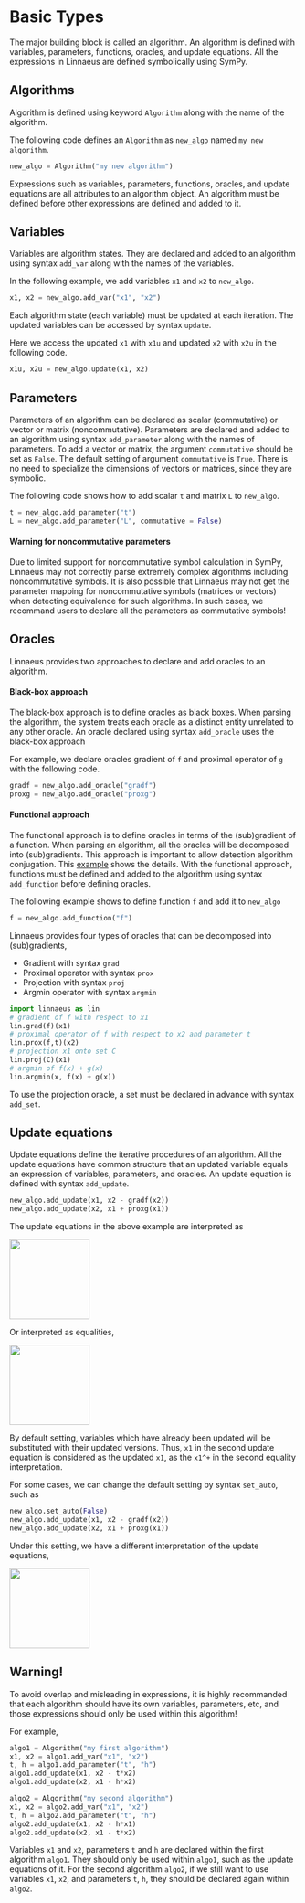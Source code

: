 Basic Types
===========

The major building block is called an algorithm. An algorithm is defined with 
variables, parameters, functions, oracles, and update equations. 
All the expressions in Linnaeus are defined symbolically using SymPy. 

Algorithms
----------

Algorithm is defined using keyword `Algorithm`
along with the name of the algorithm. 

The following code defines an `Algorithm` as `new_algo` named `my new algorithm`.
```python
new_algo = Algorithm("my new algorithm")
```

Expressions such as variables, parameters, functions, oracles, and update equations 
are all attributes to an algorithm object. 
An algorithm must be defined before other expressions are defined and added to it. 

Variables
---------

Variables are algorithm states. They are declared and added to an algorithm
using syntax `add_var` along with the names of the variables. 

In the following example, we add variables `x1` and `x2` to `new_algo`.
```python
x1, x2 = new_algo.add_var("x1", "x2")
```

Each algorithm state (each variable) must be updated at each iteration. The
updated variables can be accessed by syntax `update`. 

Here we access the updated `x1` with `x1u` and updated `x2` with `x2u` in the following code. 
```python
x1u, x2u = new_algo.update(x1, x2)
```

Parameters
---------

Parameters of an algorithm can be declared as scalar (commutative) or vector or matrix (noncommutative). 
Parameters are declared and added to an algorithm using syntax `add_parameter` along with the names of parameters. 
To add a vector or matrix, the argument `commutative` should be set as `False`. 
The default setting of argument `commutative` is `True`. 
There is no need to specialize the dimensions of vectors or matrices, since they are symbolic. 

The following code shows how to add scalar `t` and matrix `L` to `new_algo`.
```python
t = new_algo.add_parameter("t")
L = new_algo.add_parameter("L", commutative = False)
```

#### Warning for noncommutative parameters

Due to limited support for noncommutative symbol calculation in SymPy, 
Linnaeus may not correctly parse extremely complex algorithms including noncommutative symbols. 
It is also possible that Linnaeus may not get the parameter mapping for noncommutative symbols (matrices or vectors) 
when detecting equivalence for such algorithms. 
In such cases, we recommand users to declare all the parameters as commutative symbols! 

Oracles
-----------

Linnaeus provides two approaches to declare and add oracles 
to an algorithm. 

#### Black-box approach

The black-box approach is to define oracles as black boxes. 
When parsing the algorithm, the system treats each oracle as a distinct entity unrelated to any other oracle. 
An oracle declared using syntax `add_oracle` uses the black-box approach

For example, we declare oracles gradient of `f` and proximal operator of `g` with the following code.
```python
gradf = new_algo.add_oracle("gradf")
proxg = new_algo.add_oracle("proxg")
```

#### Functional approach

The functional approach is to define oracles in terms of the (sub)gradient of a function. 
When parsing an algorithm, all the oracles will be decomposed into (sub)gradients. 
This approach is important to allow detection algorithm conjugation. 
This [example](https://linnaeus-doc.github.io/examples/#check-conjugation-and-permutation-douglas-rachford-splitting-and-admm) shows the details. 
With the functional approach, functions must be defined and added to the algorithm 
using syntax `add_function` before defining oracles.

The following example shows to define function `f` and add it to `new_algo`
```python
f = new_algo.add_function("f")
```

Linnaeus provides four types of oracles that can be decomposed into (sub)gradients, 

* Gradient with syntax `grad`
* Proximal operator with syntax `prox`
* Projection with syntax `proj`
* Argmin operator with syntax `argmin`
```python
import linnaeus as lin
# gradient of f with respect to x1 
lin.grad(f)(x1)
# proximal operator of f with respect to x2 and parameter t 
lin.prox(f,t)(x2)
# projection x1 onto set C
lin.proj(C)(x1)
# argmin of f(x) + g(x)
lin.argmin(x, f(x) + g(x))
```
To use the projection oracle, a set must be declared in advance with syntax `add_set`. 


Update equations
-----------

Update equations define the iterative procedures of an algorithm. All the update equations have common 
structure that an updated variable equals an expression of variables, parameters, and oracles. 
An update equation is defined with syntax `add_update`. 
```python
new_algo.add_update(x1, x2 - gradf(x2)) 
new_algo.add_update(x2, x1 + proxg(x1)) 
```
The update equations in the above example are interpreted as 

<img src="/Figures/interpretation1.svg?invert_in_darkmode" align=middle width="140" height="140"/>

Or interpreted as equalities, 

<img src="/Figures/interpretation2.svg?invert_in_darkmode" align=middle width="140" height="140"/>

By default setting, variables which have already been updated will be substituted with their
updated versions. Thus, `x1` in the second update equation is considered as the updated `x1`, as the `x1^+` in 
the second equality interpretation. 


For some cases, we can change the default setting by syntax `set_auto`, such as 
```python
new_algo.set_auto(False)
new_algo.add_update(x1, x2 - gradf(x2)) 
new_algo.add_update(x2, x1 + proxg(x1)) 
```
Under this setting, we have a different interpretation of the update equations, 

<img src="/Figures/interpretation3.svg?invert_in_darkmode" align=middle width="140" height="140"/>

Warning!
---------
To avoid overlap and misleading in expressions, it is highly recommanded that each algorithm should have its own variables, parameters, etc, and those expressions should only be used within this algorithm!

For example, 
```python
algo1 = Algorithm("my first algorithm")
x1, x2 = algo1.add_var("x1", "x2")
t, h = algo1.add_parameter("t", "h")
algo1.add_update(x1, x2 - t*x2)
algo1.add_update(x2, x1 - h*x2)

algo2 = Algorithm("my second algorithm")
x1, x2 = algo2.add_var("x1", "x2")
t, h = algo2.add_parameter("t", "h")
algo2.add_update(x1, x2 - h*x1)
algo2.add_update(x2, x1 - t*x2)
```
Variables `x1` and `x2`, parameters `t` and `h` are declared within the first algorithm `algo1`. They should only be used within `algo1`, such as the update equations of it. 
For the second algorithm `algo2`, if we still want to use variables `x1`, `x2`, and parameters `t`, `h`, they should be declared again within `algo2`.  


